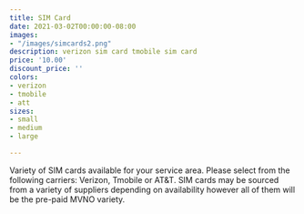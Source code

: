 ```yaml
---
title: SIM Card
date: 2021-03-02T00:00:00-08:00
images:
- "/images/simcards2.png"
description: verizon sim card tmobile sim card
price: '10.00'
discount_price: ''
colors:
- verizon
- tmobile
- att
sizes:
- small
- medium
- large

---
```

Variety of SIM cards available for your service area. Please select from the following carriers: Verizon, Tmobile or AT&T. SIM cards may be sourced from a variety of suppliers depending on availability however all of them will be the pre-paid MVNO variety.